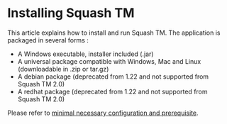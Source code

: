 # Installing Squash TM

This article explains how to install and run Squash TM. The application is packaged in several forms :

- A Windows executable, installer included (.jar)
- A universal package compatible with Windows, Mac and Linux (downloadable in .zip or tar.gz)
- A debian package (deprecated from 1.22 and not supported from Squash TM 2.0)
- A redhat package (deprecated from 1.22 and not supported from Squash TM 2.0)

Please refer to [minimal necessary configuration and prerequisite](../requirements-prerequisites.md).
